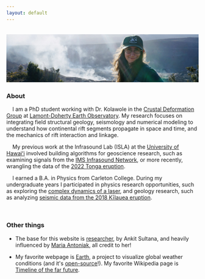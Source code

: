 ```yaml
---
layout: default
---
```

<br style="line-height:3">

<img src="./img/kilauea_photo_trim.jpg" alt="Meri at Kīlauea volcano">

<br style="line-height:3">

<h3>
About
</h3>

&nbsp;&nbsp;&nbsp;&nbsp;I am a PhD student working with Dr. Kolawole in the 
[Crustal Deformation Group](https://www.folarinkolawole.com) at [Lamont-Doherty Earth Observatory](https://lamont.columbia.edu). 
My research focuses on integrating field structural geology, seismology and numerical modeling to understand how continental 
rift segments propagate in space and time, and the mechanics of rift interaction and linkage.


&nbsp;&nbsp;&nbsp;&nbsp;My previous work at the Infrasound Lab (ISLA) at the 
[University of Hawaiʻi](https://www.hawaii.edu/) involved building algorithms for geoscience research, such as examining 
signals from the [IMS Infrasound Network](https://www.ctbto.org/our-work/monitoring-technologies/infrasound-monitoring), or more 
recently, wrangling the data of the 
[2022 Tonga eruption](https://en.wikipedia.org/wiki/2022_Hunga_Tonga%E2%80%93Hunga_Ha%27apai_eruption_and_tsunami).

&nbsp;&nbsp;&nbsp;&nbsp;I earned a B.A. in Physics from Carleton College. During my undergraduate years I participated in 
physics research opportunities, such as exploring the [complex dynamics of a laser](https://www.nature.com/articles/s41598-018-29110-5), 
and geology research, such as analyzing [seismic data from the 2018 Kīlauea eruption](https://ui.adsabs.harvard.edu/abs/2019AGUFM.V43C0202C/abstract). 

<br style="line-height:3">

<h3>
Other things
</h3>

- The base for this website is [researcher](https://github.com/ankitsultana/researcher), by Ankit Sultana, and heavily influenced
by [Maria Antoniak](https://maria-antoniak.github.io), all credit to her!

- My favorite webpage is [Earth](https://earth.nullschool.net), a project to visualize global weather conditions (and it's
[open-source](https://github.com/cambecc/earth)!). My favorite Wikipedia page is
[Timeline of the far future](https://en.wikipedia.org/wiki/Timeline_of_the_far_future).


<br style="line-height:3">

